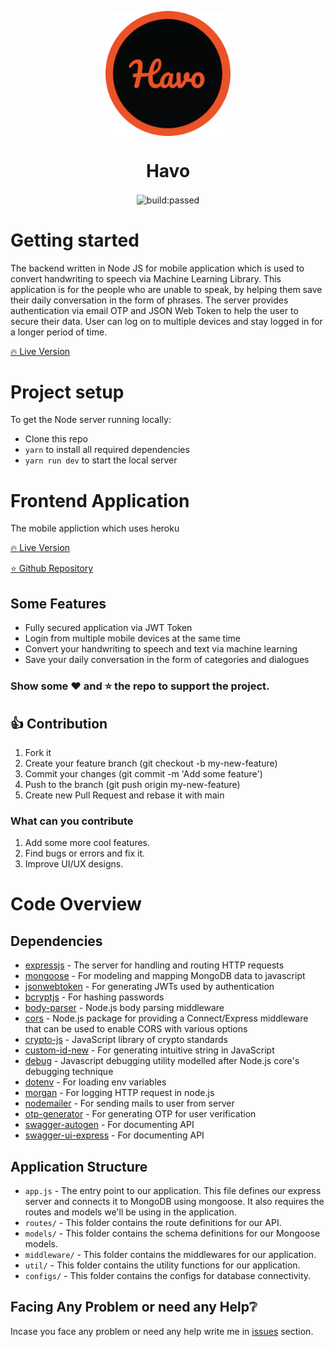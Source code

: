 <p align="center"><img src="./screenshots/0.png" width=200  align="center"></p>
<h1 align="center">Havo</h1>
<p align="center"><img align="center" src="https://api.travis-ci.com/travis-ci/travis-web.svg" alt="build:passed"></p>

# Getting started

The backend written in Node JS for mobile application which is used to convert handwriting to speech via Machine Learning Library. This application is for the people who are unable to speak, by helping them save their daily conversation in the form of phrases. The server provides authentication via email OTP and JSON Web Token to help the user to secure their data. User can log on to multiple devices and stay logged in for a longer period of time.

[🔥 Live Version](https://havo-backend.onrender.com/)

# Project setup

To get the Node server running locally:

- Clone this repo
- `yarn` to install all required dependencies
- `yarn run dev` to start the local server

# Frontend Application

The mobile appliction which uses heroku

[🔥 Live Version](https://github.com/200-DevelopersFound/Havo/blob/main/apk/app.apk?raw=true)

[:star: Github Repository](https://github.com/200-DevelopersFound/Havo)

## Some Features

- Fully secured application via JWT Token
- Login from multiple mobile devices at the same time
- Convert your handwriting to speech and text via machine learning
- Save your daily conversation in the form of categories and dialogues

### Show some :heart: and :star: the repo to support the project.

## 👍 Contribution

1. Fork it
2. Create your feature branch (git checkout -b my-new-feature)
3. Commit your changes (git commit -m 'Add some feature')
4. Push to the branch (git push origin my-new-feature)
5. Create new Pull Request and rebase it with main

### What can you contribute

1. Add some more cool features.
2. Find bugs or errors and fix it.
3. Improve UI/UX designs.

# Code Overview

## Dependencies

- [expressjs](https://github.com/expressjs/express) - The server for handling and routing HTTP requests
- [mongoose](https://github.com/Automattic/mongoose) - For modeling and mapping MongoDB data to javascript
- [jsonwebtoken](https://github.com/auth0/node-jsonwebtoken) - For generating JWTs used by authentication
- [bcryptjs](https://www.npmjs.com/package/bcryptjs) - For hashing passwords
- [body-parser](https://www.npmjs.com/package/body-parser) - Node.js body parsing middleware
- [cors](https://www.npmjs.com/package/cors) - Node.js package for providing a Connect/Express middleware that can be used to enable CORS with various options
- [crypto-js](https://www.npmjs.com/package/crypto-js) - JavaScript library of crypto standards
- [custom-id-new](https://www.npmjs.com/package/custom-id-new) - For generating intuitive string in JavaScript
- [debug](https://www.npmjs.com/package/debug) - Javascript debugging utility modelled after Node.js core's debugging technique
- [dotenv](https://www.npmjs.com/package/dotenv) - For loading env variables
- [morgan](https://www.npmjs.com/package/morgan) - For logging HTTP request in node.js
- [nodemailer](https://www.npmjs.com/package/nodemailer) - For sending mails to user from server
- [otp-generator](https://www.npmjs.com/package/otp-generator) - For generating OTP for user verification
- [swagger-autogen](https://www.npmjs.com/package/swagger-autogen) - For documenting API
- [swagger-ui-express](https://www.npmjs.com/package/swagger-ui-express) - For documenting API

## Application Structure

- `app.js` - The entry point to our application. This file defines our express server and connects it to MongoDB using mongoose. It also requires the routes and models we'll be using in the application.
- `routes/` - This folder contains the route definitions for our API.
- `models/` - This folder contains the schema definitions for our Mongoose models.
- `middleware/` - This folder contains the middlewares for our application.
- `util/` - This folder contains the utility functions for our application.
- `configs/` - This folder contains the configs for database connectivity.

## Facing Any Problem or need any Help:grey_question:

Incase you face any problem or need any help write me in [issues](https://github.com/200-DevelopersFound/Havo-Backend/issues) section.
